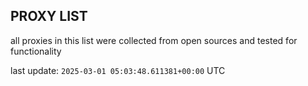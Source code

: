 ## PROXY LIST

all proxies in this list were collected from open sources and tested for functionality

last update: `2025-03-01 05:03:48.611381+00:00` UTC